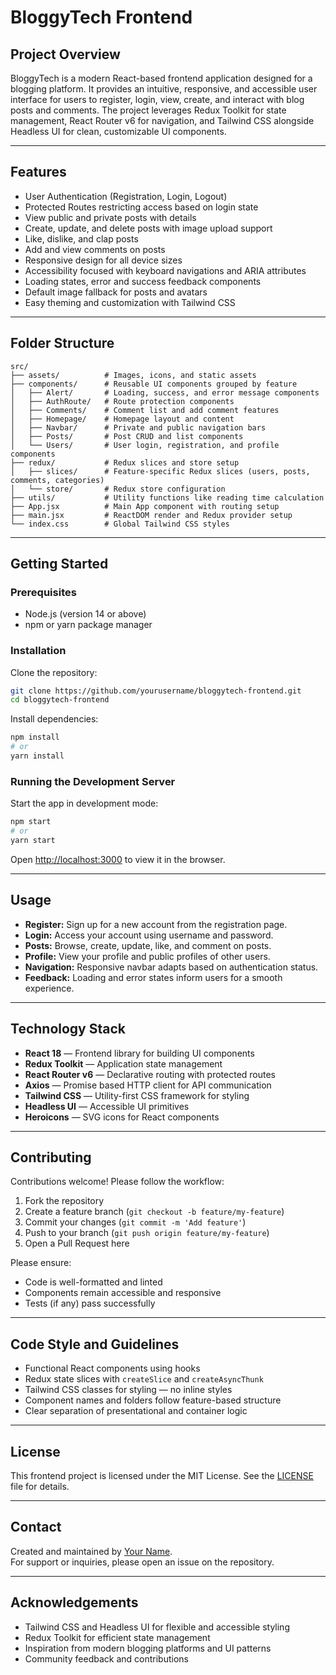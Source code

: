 # BloggyTech Frontend

## Project Overview

BloggyTech is a modern React-based frontend application designed for a blogging platform. It provides an intuitive, responsive, and accessible user interface for users to register, login, view, create, and interact with blog posts and comments. The project leverages Redux Toolkit for state management, React Router v6 for navigation, and Tailwind CSS alongside Headless UI for clean, customizable UI components.

---

## Features

- User Authentication (Registration, Login, Logout)
- Protected Routes restricting access based on login state
- View public and private posts with details
- Create, update, and delete posts with image upload support
- Like, dislike, and clap posts
- Add and view comments on posts
- Responsive design for all device sizes
- Accessibility focused with keyboard navigations and ARIA attributes
- Loading states, error and success feedback components
- Default image fallback for posts and avatars
- Easy theming and customization with Tailwind CSS

---

## Folder Structure

```plaintext
src/
├── assets/          # Images, icons, and static assets
├── components/      # Reusable UI components grouped by feature
│   ├── Alert/       # Loading, success, and error message components
│   ├── AuthRoute/   # Route protection components
│   ├── Comments/    # Comment list and add comment features
│   ├── Homepage/    # Homepage layout and content
│   ├── Navbar/      # Private and public navigation bars
│   ├── Posts/       # Post CRUD and list components
│   └── Users/       # User login, registration, and profile components
├── redux/           # Redux slices and store setup
│   ├── slices/      # Feature-specific Redux slices (users, posts, comments, categories)
│   └── store/       # Redux store configuration
├── utils/           # Utility functions like reading time calculation
├── App.jsx          # Main App component with routing setup
├── main.jsx         # ReactDOM render and Redux provider setup
└── index.css        # Global Tailwind CSS styles
```

---

## Getting Started

### Prerequisites

- Node.js (version 14 or above)
- npm or yarn package manager

### Installation

Clone the repository:

```bash
git clone https://github.com/yourusername/bloggytech-frontend.git
cd bloggytech-frontend
```

Install dependencies:

```bash
npm install
# or
yarn install
```

### Running the Development Server

Start the app in development mode:

```bash
npm start
# or
yarn start
```

Open [http://localhost:3000](http://localhost:3000) to view it in the browser.

---

## Usage

- **Register:** Sign up for a new account from the registration page.
- **Login:** Access your account using username and password.
- **Posts:** Browse, create, update, like, and comment on posts.
- **Profile:** View your profile and public profiles of other users.
- **Navigation:** Responsive navbar adapts based on authentication status.
- **Feedback:** Loading and error states inform users for a smooth experience.

---

## Technology Stack

- **React 18** — Frontend library for building UI components
- **Redux Toolkit** — Application state management
- **React Router v6** — Declarative routing with protected routes
- **Axios** — Promise based HTTP client for API communication
- **Tailwind CSS** — Utility-first CSS framework for styling
- **Headless UI** — Accessible UI primitives
- **Heroicons** — SVG icons for React components

---

## Contributing

Contributions welcome! Please follow the workflow:

1. Fork the repository
2. Create a feature branch (`git checkout -b feature/my-feature`)
3. Commit your changes (`git commit -m 'Add feature'`)
4. Push to your branch (`git push origin feature/my-feature`)
5. Open a Pull Request here

Please ensure:

- Code is well-formatted and linted
- Components remain accessible and responsive
- Tests (if any) pass successfully

---

## Code Style and Guidelines

- Functional React components using hooks
- Redux state slices with `createSlice` and `createAsyncThunk`
- Tailwind CSS classes for styling — no inline styles
- Component names and folders follow feature-based structure
- Clear separation of presentational and container logic

---

## License

This frontend project is licensed under the MIT License. See the [LICENSE](LICENSE) file for details.

---

## Contact

Created and maintained by [Your Name](https://github.com/sunil624).  
For support or inquiries, please open an issue on the repository.

---

## Acknowledgements

- Tailwind CSS and Headless UI for flexible and accessible styling  
- Redux Toolkit for efficient state management  
- Inspiration from modern blogging platforms and UI patterns  
- Community feedback and contributions
